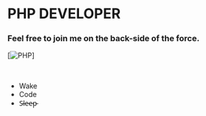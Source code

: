 # PHP DEVELOPER
### Feel free to join me on the back-side of the force.
[![PHP](https://img.shields.io/badge/PHP-777BB4?style=for-the-badge&logo=php&logoColor=white)]
<div style="display: inline_block"><br/>
<ul>
    <li>Wake </li>
    <li>Code</li>
    <li>S̵l̵e̵e̵p̵</li>
</ul>

</div>

